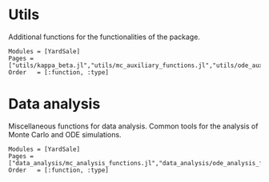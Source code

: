 # Utils

Additional functions for the functionalities of the package.

```@autodocs
Modules = [YardSale]
Pages = ["utils/kappa_beta.jl","utils/mc_auxiliary_functions.jl","utils/ode_auxiliary_functions.jl","utils/graph_functions.jl","utils/mf_functions.jl"]
Order   = [:function, :type]
```

# Data analysis

Miscellaneous functions for data analysis. Common tools for the analysis of Monte Carlo
and ODE simulations.

```@autodocs
Modules = [YardSale]
Pages = ["data_analysis/mc_analysis_functions.jl","data_analysis/ode_analysis_functions.jl"]
Order   = [:function, :type]
```
